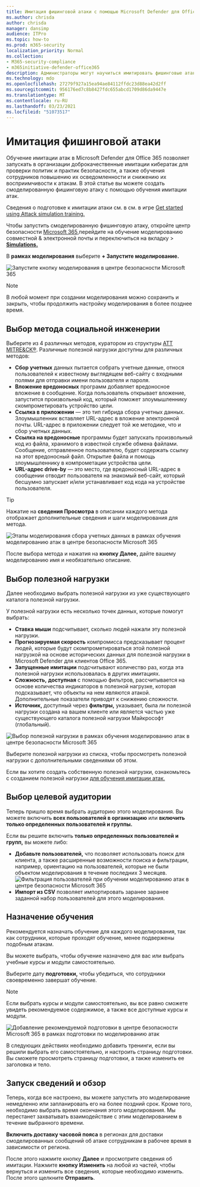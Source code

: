 ```yaml
---
title: Имитация фишинговой атаки с помощью Microsoft Defender для Office 365
ms.author: chrisda
author: chrisda
manager: dansimp
audience: ITPro
ms.topic: how-to
ms.prod: m365-security
localization_priority: Normal
ms.collection:
- M365-security-compliance
- m365initiative-defender-office365
description: Администраторы могут научиться имитировать фишинговые атаки и обучать пользователей предотвращению фишинга с помощью обучения имитации атаки в Microsoft Defender для Office 365.
ms.technology: mdo
ms.openlocfilehash: 27279f927a15ea94ae84112ffdc23d88ea42d2ff
ms.sourcegitcommit: 956176ed7c8b8427fdc655abcd1709d86da9447e
ms.translationtype: MT
ms.contentlocale: ru-RU
ms.lasthandoff: 03/23/2021
ms.locfileid: "51073517"
---
```

# <a name="simulate-a-phishing-attack"></a>Имитация фишинговой атаки

Обучение имитации атак в Microsoft Defender для Office 365 позволяет запускать в организации доброкачественные имитации кибератак для проверки политик и практик безопасности, а также обучения сотрудников повышению их осведомленности и снижению их восприимчивости к атакам. В этой статье вы можете создать смоделированную фишинговую атаку с помощью обучения имитации атак.

Сведения о подготовке к имитации атаки см. в см. в игре [Get started using Attack simulation training.](attack-simulation-training-get-started.md)

Чтобы запустить смоделированную фишинговую атаку, откройте центр  безопасности [Microsoft 365,](https://security.microsoft.com/)перейдите на обучение моделированию совместной & электронной почты и переключиться на вкладку \>  [**Simulations.**](https://security.microsoft.com/attacksimulator?viewid=simulations)

В **рамках моделирования** выберите **+ Запустите моделирование.**

![Запустите кнопку моделирования в центре безопасности Microsoft 365](../../media/attack-sim-preview-launch.png)

> [!NOTE]
> В любой момент при создании моделирования можно сохранить и закрыть, чтобы продолжить настройку моделирования в более позднее время.

## <a name="selecting-a-social-engineering-technique"></a>Выбор метода социальной инженерии

Выберите из 4 различных методов, куратором из структуры [ATT MITRE&CK®](https://attack.mitre.org/techniques/enterprise/). Различные полезной нагрузки доступны для различных методов:

- **Сбор учетных** данных пытается собрать учетные данные, относя пользователей к известному выглядящем веб-сайту с входными полями для отправки имени пользователя и пароля.
- **Вложение вредоносных** программ добавляет вредоносное вложение в сообщение. Когда пользователь открывает вложение, запустится произвольный код, который поможет злоумышленнику скомпрометировать устройство цели.
- **Ссылка в приложении** — это тип гибрида сбора учетных данных. Злоумышленник вставляет URL-адрес в вложение электронной почты. URL-адрес в приложении следует той же методике, что и сбор учетных данных.
- **Ссылка на вредоносные** программы будет запускать произвольный код из файла, хранимого в известной службе обмена файлами. Сообщение, отправленное пользователю, будет содержать ссылку на этот вредоносный файл. Открытие файла и помощь злоумышленнику в компрометации устройства цели.
- **URL-адрес drive-by** — это место, где вредоносный URL-адрес в сообщении отводит пользователя на знакомый веб-сайт, который бесшумно запускает и/или устанавливает код кода на устройстве пользователя.

> [!TIP]
> Нажатие на **сведения Просмотра** в описании каждого метода отображает дополнительные сведения и шаги моделирования для метода.
>
> ![Этапы моделирования сбора учетных данных в рамках обучения моделированию атак в центре безопасности Microsoft 365](../../media/attack-sim-preview-sim-steps.png)

После выбора метода и нажатия на **кнопку Далее,** дайте вашему моделированию имя и необязательно описание.

## <a name="selecting-a-payload"></a>Выбор полезной нагрузки

Далее необходимо выбрать полезной нагрузки из уже существующего каталога полезной нагрузки.

У полезной нагрузки есть несколько точек данных, которые помогут выбрать:

- **Ставка мыши** подсчитывает, сколько людей нажали эту полезной нагрузки.
- **Прогнозируемая скорость** компромисса предсказывает процент людей, которые будут скомпрометироваться этой полезной нагрузкой на основе исторических данных для полезной нагрузки в Microsoft Defender для клиентов Office 365.
- **Запущенные имитации** подсчитывают количество раз, когда эта полезной нагрузки использовалась в других имитациях.
- **Сложность,** **доступная** с помощью фильтров, рассчитывается на основе количества индикаторов в полезной нагрузке, которая подсказывает, что объекты на нем являются атакой. Дополнительные показатели приводят к снижению сложности.
- **Источник,** доступный через **фильтры,** указывает, была ли полезной нагрузки создана на вашем клиенте или является частью уже существующего каталога полезной нагрузки Майкрософт (глобальный).

![Выбор полезной нагрузки в рамках обучения моделированию атак в центре безопасности Microsoft 365](../../media/attack-sim-preview-select-payload.png)

Выберите полезной нагрузки из списка, чтобы просмотреть полезной нагрузки с дополнительными сведениями об этом.

Если вы хотите создать собственную полезной нагрузки, ознакомьтесь с созданием полезной нагрузки [для обучения имитации атак.](attack-simulation-training-payloads.md)

## <a name="audience-targeting"></a>Выбор целевой аудитории

Теперь пришло время выбрать аудиторию этого моделирования. Вы можете включить **всех пользователей в организацию** или **включить только определенных пользователей и группы.**

Если вы решите включить **только определенных пользователей и групп,** вы можете либо:

- **Добавьте пользователей,** что позволяет использовать поиск для клиента, а также расширенные возможности поиска и фильтрации, например, ориентацию на пользователей, которые не были объектом моделирования в течение последних 3 месяцев.
  ![Фильтрация пользователей при обучении моделированию атак в центре безопасности Microsoft 365](../../media/attack-sim-preview-user-targeting.png)
- **Импорт из CSV** позволяет импортировать заранее заранее заданной набор пользователей для этого моделирования.

## <a name="assigning-training"></a>Назначение обучения

Рекомендуется назначать обучение для каждого моделирования, так как сотрудники, которые проходят обучение, менее подвержены подобным атакам.

Вы можете выбрать, чтобы обучение назначено для вас или выбрать учебные курсы и модули самостоятельно.

Выберите дату **подготовки,** чтобы убедиться, что сотрудники своевременно завершат обучение.

> [!NOTE]
> Если выбрать курсы и модули самостоятельно, вы все равно сможете увидеть рекомендуемое содержимое, а также все доступные курсы и модули.
>
> ![Добавление рекомендуемой подготовки в центре безопасности Microsoft 365 в рамках подготовки по моделированию атак](../../media/attack-sim-preview-add-training.png)

В следующих действиях необходимо  добавить тренинги, если вы решили выбрать его самостоятельно, и настроить страницу подготовки. Вы сможете просмотреть страницу подготовки, а также изменить ее заголовка и тело.

## <a name="launch-details-and-review"></a>Запуск сведений и обзор

Теперь, когда все настроено, вы можете запустить это моделирование немедленно или запланировать его на более поздний срок. Кроме того, необходимо выбрать время окончания этого моделирования. Мы перестанет захватывать взаимодействие с этим моделированием в течение выбранного времени.

**Включить доставку часовой пояса** в регионах для доставки смоделированных сообщений об атаке сотрудникам в рабочее время в зависимости от региона.

После этого нажмите кнопку **Далее** и просмотрите сведения об имитации. Нажмите **кнопку Изменить** на любой из частей, чтобы вернуться и изменить все сведения, которые необходимо изменить. После этого щелкните **Отправить**.
